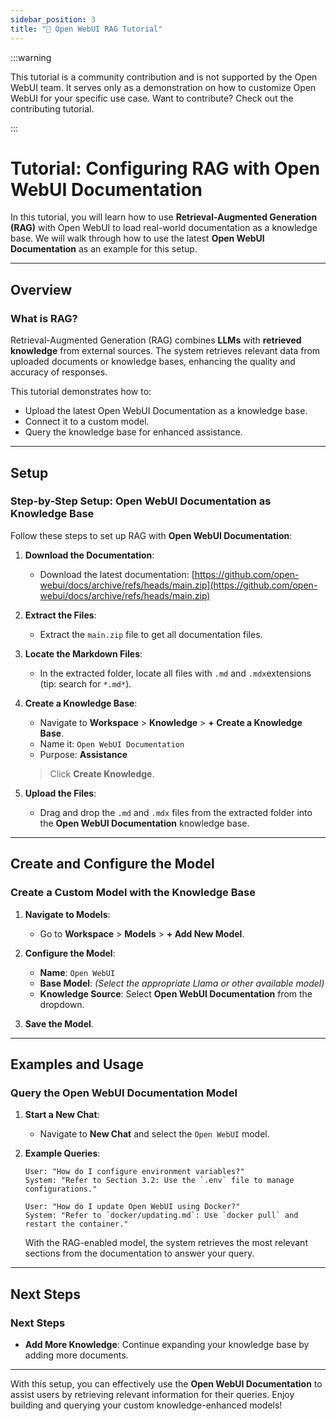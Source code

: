 ```yaml
---
sidebar_position: 3
title: "🔎 Open WebUI RAG Tutorial"
---
```


:::warning

This tutorial is a community contribution and is not supported by the Open WebUI team. It serves only as a demonstration on how to customize Open WebUI for your specific use case. Want to contribute? Check out the contributing tutorial.

:::

# Tutorial: Configuring RAG with Open WebUI Documentation

In this tutorial, you will learn how to use **Retrieval-Augmented Generation (RAG)** with Open WebUI to load real-world documentation as a knowledge base. We will walk through how to use the latest **Open WebUI Documentation** as an example for this setup.

---

## Overview

### What is RAG?

Retrieval-Augmented Generation (RAG) combines **LLMs** with **retrieved knowledge** from external sources. The system retrieves relevant data from uploaded documents or knowledge bases, enhancing the quality and accuracy of responses.

This tutorial demonstrates how to:

- Upload the latest Open WebUI Documentation as a knowledge base.
- Connect it to a custom model.
- Query the knowledge base for enhanced assistance.

---

## Setup

### Step-by-Step Setup: Open WebUI Documentation as Knowledge Base

Follow these steps to set up RAG with **Open WebUI Documentation**:

1. **Download the Documentation**:
   - Download the latest documentation:
     [https://github.com/open-webui/docs/archive/refs/heads/main.zip](https://github.com/open-webui/docs/archive/refs/heads/main.zip)

2. **Extract the Files**:
   - Extract the `main.zip` file to get all documentation files.

3. **Locate the Markdown Files**:
   - In the extracted folder, locate all files with `.md` and `.mdx`extensions (tip: search for `*.md*`).

4. **Create a Knowledge Base**:
   - Navigate to **Workspace** > **Knowledge** > **+ Create a Knowledge Base**.
   - Name it: `Open WebUI Documentation`
   - Purpose: **Assistance**

   > Click **Create Knowledge**.

5. **Upload the Files**:
   - Drag and drop the `.md` and `.mdx` files from the extracted folder into the **Open WebUI Documentation** knowledge base.

---

## Create and Configure the Model

### Create a Custom Model with the Knowledge Base

1. **Navigate to Models**:
   - Go to **Workspace** > **Models** > **+ Add New Model**.

2. **Configure the Model**:
   - **Name**: `Open WebUI`
   - **Base Model**: *(Select the appropriate Llama or other available model)*
   - **Knowledge Source**: Select **Open WebUI Documentation** from the dropdown.

3. **Save the Model**.

---

## Examples and Usage

### Query the Open WebUI Documentation Model

1. **Start a New Chat**:
   - Navigate to **New Chat** and select the `Open WebUI` model.

2. **Example Queries**:

   ```
   User: "How do I configure environment variables?"
   System: "Refer to Section 3.2: Use the `.env` file to manage configurations."
   ```

   ```
   User: "How do I update Open WebUI using Docker?"
   System: "Refer to `docker/updating.md`: Use `docker pull` and restart the container."
   ```

   With the RAG-enabled model, the system retrieves the most relevant sections from the documentation to answer your query.

---

## Next Steps

### Next Steps

- **Add More Knowledge**: Continue expanding your knowledge base by adding more documents.

---

With this setup, you can effectively use the **Open WebUI Documentation** to assist users by retrieving relevant information for their queries. Enjoy building and querying your custom knowledge-enhanced models!
